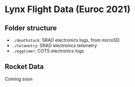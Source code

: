 # Lynx Flight Data (Euroc 2021)
## Folder structure

- `./deathstack`: SRAD electronics logs, from microSD
- `./telemetry`: SRAD electronics telemetry
- `./eggtimer`: COTS electronics logs

## Rocket Data

Coming soon
